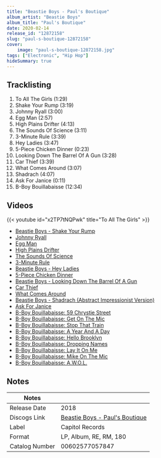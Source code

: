```yaml
---
title: "Beastie Boys - Paul's Boutique"
album_artist: "Beastie Boys"
album_title: "Paul's Boutique"
date: 2020-02-14
release_id: "12872158"
slug: "paul-s-boutique-12872158"
cover:
    image: "paul-s-boutique-12872158.jpg"
tags: ["Electronic", "Hip Hop"]
hideSummary: true
---
```


## Tracklisting
1. To All The Girls (1:29)
2. Shake Your Rump (3:19)
3. Johnny Ryall (3:00)
4. Egg Man (2:57)
5. High Plains Drifter (4:13)
6. The Sounds Of Science (3:11)
7. 3-Minute Rule (3:39)
8. Hey Ladies (3:47)
9. 5-Piece Chicken Dinner (0:23)
10. Looking Down The Barrel Of A Gun (3:28)
11. Car Thief (3:39)
12. What Comes Around (3:07)
13. Shadrach (4:07)
14. Ask For Janice (0:11)
15. B-Boy Bouillabaisse (12:34)

## Videos
{{< youtube id="x2TP7tNQPwk" title="To All The Girls" >}}
- [Beastie Boys - Shake Your Rump](https://www.youtube.com/watch?v=BptQHAW2T5M)
- [Johnny Ryall](https://www.youtube.com/watch?v=PaE3JTPVKdc)
- [Egg Man](https://www.youtube.com/watch?v=-OgG0GwT-uY)
- [High Plains Drifter](https://www.youtube.com/watch?v=WVIbke4NTrg)
- [The Sounds Of Science](https://www.youtube.com/watch?v=Y90N5XsasN0)
- [3-Minute Rule](https://www.youtube.com/watch?v=itStM-gwUyU)
- [Beastie Boys - Hey Ladies](https://www.youtube.com/watch?v=Naf5uJYGoiU)
- [5-Piece Chicken Dinner](https://www.youtube.com/watch?v=D1SLYttJ4wg)
- [Beastie Boys - Looking Down The Barrel Of A Gun](https://www.youtube.com/watch?v=yr1Qe2m8oOA)
- [Car Thief](https://www.youtube.com/watch?v=MaUZpqSylkg)
- [What Comes Around](https://www.youtube.com/watch?v=p-gf6KdJVPA)
- [Beastie Boys - Shadrach (Abstract Impressionist Version)](https://www.youtube.com/watch?v=MEVfHmjKOrM)
- [Ask For Janice](https://www.youtube.com/watch?v=jaA9F1PfOpA)
- [B-Boy Bouillabaisse: 59 Chrystie Street](https://www.youtube.com/watch?v=a1CwXMGyFFU)
- [B-Boy Bouillabaisse: Get On The Mic](https://www.youtube.com/watch?v=6tHE2riC8Jk)
- [B-Boy Bouillabaisse: Stop That Train](https://www.youtube.com/watch?v=Dq8rRxIGSnw)
- [B-Boy Bouillabaisse: A Year And A Day](https://www.youtube.com/watch?v=7XqWICaNjTs)
- [B-Boy Bouillabaisse: Hello Brooklyn](https://www.youtube.com/watch?v=JfhgscVs_9g)
- [B-Boy Bouillabaisse: Dropping Names](https://www.youtube.com/watch?v=Bji0w5iGDQ8)
- [B-Boy Bouillabaisse: Lay It On Me](https://www.youtube.com/watch?v=gxmgxcEouNg)
- [B-Boy Bouillabaisse: Mike On The Mic](https://www.youtube.com/watch?v=tpSLyTwhjr8)
- [B-Boy Bouillabaisse: A.W.O.L.](https://www.youtube.com/watch?v=oXvXcecHg_E)

## Notes

| Notes          |             |
| ---------------| ----------- |
| Release Date   | 2018 |
| Discogs Link   | [Beastie Boys - Paul's Boutique](https://www.discogs.com/release/12872158) |
| Label          | Capitol Records |
| Format         | LP, Album, RE, RM, 180 |
| Catalog Number | 00602577057847 |

